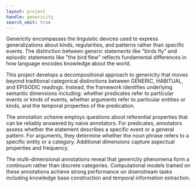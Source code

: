 ```yaml
---
layout: project
handle: genericity
search_omit: true
---
```


Genericity encompasses the linguistic devices used to express generalizations about kinds, regularities, and patterns rather than specific events. The distinction between generic statements like "birds fly" and episodic statements like "the bird flew" reflects fundamental differences in how language encodes knowledge about the world.

This project develops a decompositional approach to genericity that moves beyond traditional categorical distinctions between GENERIC, HABITUAL, and EPISODIC readings. Instead, the framework identifies underlying semantic dimensions including: whether predicates refer to particular events or kinds of events, whether arguments refer to particular entities or kinds, and the temporal properties of the predication.

The annotation scheme employs questions about referential properties that can be reliably answered by naive annotators. For predicates, annotators assess whether the statement describes a specific event or a general pattern. For arguments, they determine whether the noun phrase refers to a specific entity or a category. Additional dimensions capture aspectual properties and frequency.

The multi-dimensional annotations reveal that genericity phenomena form a continuum rather than discrete categories. Computational models trained on these annotations achieve strong performance on downstream tasks including knowledge base construction and temporal information extraction.